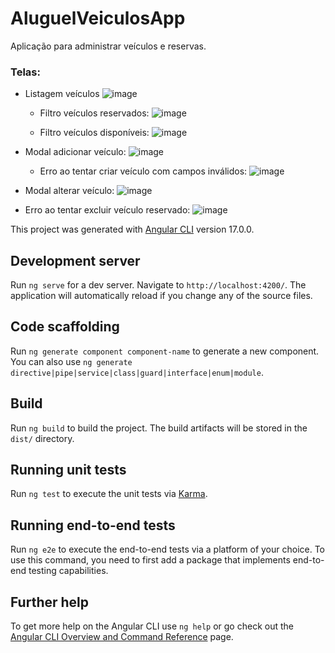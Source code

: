 # AluguelVeiculosApp

Aplicação para administrar veículos e reservas.

### Telas:
- Listagem veículos
  ![image](https://github.com/CamilaDB/aluguel-veiculos-app/assets/67481455/0849419b-f49d-4940-a9f9-e59146b522c3)

  - Filtro veículos reservados:
    ![image](https://github.com/CamilaDB/aluguel-veiculos-app/assets/67481455/7462136a-5bb8-467e-8731-6c65d347ab31)
  
  - Filtro veículos disponíveis:
    ![image](https://github.com/CamilaDB/aluguel-veiculos-app/assets/67481455/65c50e6f-4083-4b1a-91f0-8874d2e07e32)

- Modal adicionar veículo:
  ![image](https://github.com/CamilaDB/aluguel-veiculos-app/assets/67481455/ccf84c0e-783a-4eca-80d1-085b83767ee8)

  - Erro ao tentar criar veículo com campos inválidos:
    ![image](https://github.com/CamilaDB/aluguel-veiculos-app/assets/67481455/672a62ce-7466-4b6d-bbe6-a89f2e30f5c5)

- Modal alterar veículo:
  ![image](https://github.com/CamilaDB/aluguel-veiculos-app/assets/67481455/8e3a9c91-74dd-4849-b531-eebebc305de3)
  

- Erro ao tentar excluir veículo reservado:
  ![image](https://github.com/CamilaDB/aluguel-veiculos-app/assets/67481455/3d8ac406-bc6c-4e7f-bcf7-c7777c179e1c)



This project was generated with [Angular CLI](https://github.com/angular/angular-cli) version 17.0.0.

## Development server

Run `ng serve` for a dev server. Navigate to `http://localhost:4200/`. The application will automatically reload if you change any of the source files.

## Code scaffolding

Run `ng generate component component-name` to generate a new component. You can also use `ng generate directive|pipe|service|class|guard|interface|enum|module`.

## Build

Run `ng build` to build the project. The build artifacts will be stored in the `dist/` directory.

## Running unit tests

Run `ng test` to execute the unit tests via [Karma](https://karma-runner.github.io).

## Running end-to-end tests

Run `ng e2e` to execute the end-to-end tests via a platform of your choice. To use this command, you need to first add a package that implements end-to-end testing capabilities.

## Further help

To get more help on the Angular CLI use `ng help` or go check out the [Angular CLI Overview and Command Reference](https://angular.io/cli) page.

